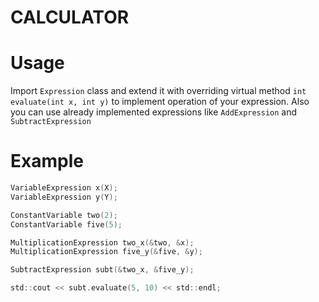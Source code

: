 # CALCULATOR

# Usage
Import `Expression` class and extend it with overriding virtual method `int evaluate(int x, int y)` to implement operation of your expression. Also you can use already implemented expressions like `AddExpression` and `SubtractExpression`
# Example
```kotlin
VariableExpression x(X);
VariableExpression y(Y);

ConstantVariable two(2);
ConstantVariable five(5);

MultiplicationExpression two_x(&two, &x);
MultiplicationExpression five_y(&five, &y);

SubtractExpression subt(&two_x, &five_y);

std::cout << subt.evaluate(5, 10) << std::endl;
```

